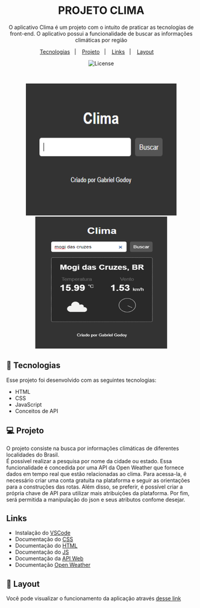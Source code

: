 <h1 align="center"> PROJETO CLIMA </h1>

<p align="center">
O aplicativo Clima é um projeto com o intuito de praticar as tecnologias de front-end. O aplicativo possui a funcionalidade de buscar as informações climáticas por região <br>
</p>

<p align="center">
  <a href="#-tecnologias">Tecnologias</a>&nbsp;&nbsp;&nbsp;|&nbsp;&nbsp;&nbsp;
  <a href="#-projeto">Projeto</a>&nbsp;&nbsp;&nbsp;|&nbsp;&nbsp;&nbsp;
  <a href="#-layout">Links</a>&nbsp;&nbsp;&nbsp;|&nbsp;&nbsp;&nbsp;
  <a href="#-layout">Layout</a>&nbsp;&nbsp;&nbsp;&nbsp;&nbsp;&nbsp;
</p>

<p align="center">
  <img alt="License" src="https://img.shields.io/static/v1?label=license&message=MIT&color=49AA26&labelColor=000000">
</p>

<br>

<p align="center">
  <img src="./assets/busca.png" width="400px" height=350px" alt="busca">
  <img src="./assets/busca1.png" width=350px" height="350px" alt="busca">
</p>

## 🚀 Tecnologias

Esse projeto foi desenvolvido com as seguintes tecnologias:

- HTML
- CSS
- JavaScript
- Conceitos de API

## 💻 Projeto

O projeto consiste na busca por informações climáticas de diferentes localidades do Brasil.  
É possível realizar a pesquisa por nome da cidade ou estado. Essa funcionalidade é concedida por uma API da Open Weather que fornece dados em tempo real que estão relacionadas ao clima.
Para acessa-la, é necessário criar uma conta gratuita na plataforma e seguir as orientações para a construções das rotas. Além disso, se preferir, é possível criar a própria chave de API
para utilizar mais atribuições da plataforma. Por fim, será permitida a manipulação do json e seus atributos confome desejar.

## Links

- Instalação do [VSCode](https://code.visualstudio.com/Docs)
- Documentação do [CSS](https://developer.mozilla.org/pt-BR/docs/Web/CSS)
- Documentação do [HTML](https://developer.mozilla.org/pt-BR/docs/Web/HTML)
- Documentação do [JS](https://developer.mozilla.org/pt-BR/docs/Web/JavaScript)
- Documentação da [API Web](https://developer.mozilla.org/pt-BR/docs/Web/API/Document)
- Documentação [Open Weather](https://home.openweathermap.org/)

## 🔖 Layout

Você pode visualizar o funcionamento da aplicação através [desse link](https://godoybiel97.github.io/projeto-clima-frontend/)

